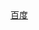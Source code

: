 <html>
<head>
<meta charset="utf-8">
<title>文档</title>
</head>
 
<body>
<a href="http://www.baidu.com">百度</a>
</body>
 
</html>
